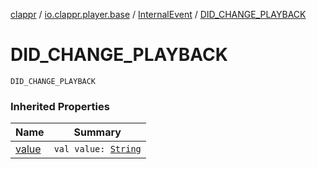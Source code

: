 [clappr](../../index.md) / [io.clappr.player.base](../index.md) / [InternalEvent](index.md) / [DID_CHANGE_PLAYBACK](./-d-i-d_-c-h-a-n-g-e_-p-l-a-y-b-a-c-k.md)

# DID_CHANGE_PLAYBACK

`DID_CHANGE_PLAYBACK`

### Inherited Properties

| Name | Summary |
|---|---|
| [value](value.md) | `val value: `[`String`](https://kotlinlang.org/api/latest/jvm/stdlib/kotlin/-string/index.html) |
